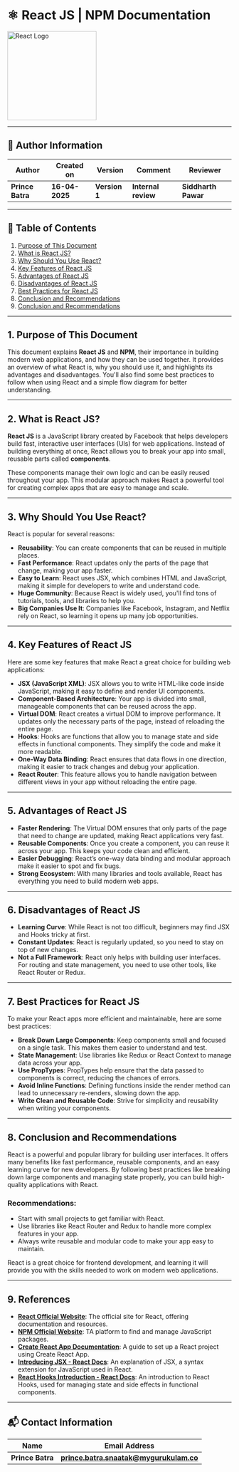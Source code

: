 
# ⚛️ React JS | NPM Documentation

<img src="https://upload.wikimedia.org/wikipedia/commons/a/a7/React-icon.svg" alt="React Logo" width="200"/>

---

## 👤 **Author Information**
| **Author** | **Created on** | **Version**  | **Comment** | **Reviewer** |
|------------|----------------|--------------|-------------|--------------|
| **Prince Batra**   | **16-04-2025**   | **Version 1** | **Internal review** | **Siddharth Pawar** |

 ---

## 📜 Table of Contents

1. [Purpose of This Document](#1-purpose-of-this-document)
2. [What is React JS?](#2-what-is-react-js)
3. [Why Should You Use React?](#3-why-should-you-use-react)
4. [Key Features of React JS](#4-key-features-of-react-js)
5. [Advantages of React JS](#5-advantages-of-react-js)
6. [Disadvantages of React JS](#6-disadvantages-of-react-js)
7. [Best Practices for React JS](#7-best-practices-for-react-js)
8. [Conclusion and Recommendations](#8-conclusion-and-recommendations)
9. [Conclusion and Recommendations](#9-References)
---

## 1. Purpose of This Document

This document explains **React JS** and **NPM**, their importance in building modern web applications, and how they can be used together. It provides an overview of what React is, why you should use it, and highlights its advantages and disadvantages. You'll also find some best practices to follow when using React and a simple flow diagram for better understanding.

---

## 2. What is React JS?

**React JS** is a JavaScript library created by Facebook that helps developers build fast, interactive user interfaces (UIs) for web applications. Instead of building everything at once, React allows you to break your app into small, reusable parts called **components**.

These components manage their own logic and can be easily reused throughout your app. This modular approach makes React a powerful tool for creating complex apps that are easy to manage and scale.

---

## 3. Why Should You Use React?

React is popular for several reasons:

- **Reusability**: You can create components that can be reused in multiple places.
- **Fast Performance**: React updates only the parts of the page that change, making your app faster.
- **Easy to Learn**: React uses JSX, which combines HTML and JavaScript, making it simple for developers to write and understand code.
- **Huge Community**: Because React is widely used, you'll find tons of tutorials, tools, and libraries to help you.
- **Big Companies Use It**: Companies like Facebook, Instagram, and Netflix rely on React, so learning it opens up many job opportunities.

---

## 4. Key Features of React JS

Here are some key features that make React a great choice for building web applications:

- **JSX (JavaScript XML)**: JSX allows you to write HTML-like code inside JavaScript, making it easy to define and render UI components.
- **Component-Based Architecture**: Your app is divided into small, manageable components that can be reused across the app.
- **Virtual DOM**: React creates a virtual DOM to improve performance. It updates only the necessary parts of the page, instead of reloading the entire page.
- **Hooks**: Hooks are functions that allow you to manage state and side effects in functional components. They simplify the code and make it more readable.
- **One-Way Data Binding**: React ensures that data flows in one direction, making it easier to track changes and debug your application.
- **React Router**: This feature allows you to handle navigation between different views in your app without reloading the entire page.

---

## 5. Advantages of React JS

- **Faster Rendering**: The Virtual DOM ensures that only parts of the page that need to change are updated, making React applications very fast.
- **Reusable Components**: Once you create a component, you can reuse it across your app. This keeps your code clean and efficient.
- **Easier Debugging**: React’s one-way data binding and modular approach make it easier to spot and fix bugs.
- **Strong Ecosystem**: With many libraries and tools available, React has everything you need to build modern web apps.

---

## 6. Disadvantages of React JS

- **Learning Curve**: While React is not too difficult, beginners may find JSX and Hooks tricky at first.
- **Constant Updates**: React is regularly updated, so you need to stay on top of new changes.
- **Not a Full Framework**: React only helps with building user interfaces. For routing and state management, you need to use other tools, like React Router or Redux.

---

## 7. Best Practices for React JS

To make your React apps more efficient and maintainable, here are some best practices:

- **Break Down Large Components**: Keep components small and focused on a single task. This makes them easier to understand and test.
- **State Management**: Use libraries like Redux or React Context to manage data across your app.
- **Use PropTypes**: PropTypes help ensure that the data passed to components is correct, reducing the chances of errors.
- **Avoid Inline Functions**: Defining functions inside the render method can lead to unnecessary re-renders, slowing down the app.
- **Write Clean and Reusable Code**: Strive for simplicity and reusability when writing your components.

---

## 8. Conclusion and Recommendations

React is a powerful and popular library for building user interfaces. It offers many benefits like fast performance, reusable components, and an easy learning curve for new developers. By following best practices like breaking down large components and managing state properly, you can build high-quality applications with React.

### Recommendations:
- Start with small projects to get familiar with React.
- Use libraries like React Router and Redux to handle more complex features in your app.
- Always write reusable and modular code to make your app easy to maintain.

React is a great choice for frontend development, and learning it will provide you with the skills needed to work on modern web applications.

---

## 9. References

- **[React Official Website](https://reactjs.org/)**: The official site for React, offering documentation and resources.
- **[NPM Official Website](https://www.npmjs.com/)**: TA platform to find and manage JavaScript packages.
- **[Create React App Documentation](https://create-react-app.dev/)**: A guide to set up a React project using Create React App.
- **[Introducing JSX - React Docs](https://reactjs.org/docs/introducing-jsx.html)**: An explanation of JSX, a syntax extension for JavaScript used in React.
- **[React Hooks Introduction - React Docs](https://reactjs.org/docs/hooks-intro.html)**: An introduction to React Hooks, used for managing state and side effects in functional components.

---

## 📬 **Contact Information**
| **Name** | **Email Address**        |
|----------|--------------------------|
| **Prince Batra**  | **prince.batra.snaatak@mygurukulam.co**   |


